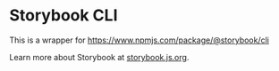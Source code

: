 # Storybook CLI

This is a wrapper for <https://www.npmjs.com/package/@storybook/cli>

Learn more about Storybook at [storybook.js.org](https://storybook.js.org/?utm_source=readme).
